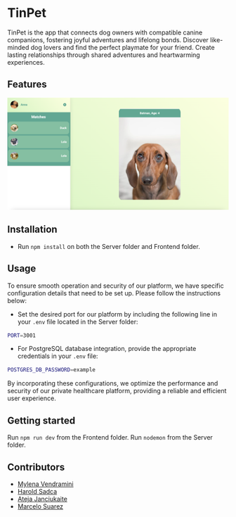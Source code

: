 # TinPet

TinPet is the app that connects dog owners with compatible canine companions, fostering joyful adventures and lifelong bonds. Discover like-minded dog lovers and find the perfect playmate for your friend. Create lasting relationships through shared adventures and heartwarming experiences.

## Features

![alt text](/frontend/src/assets/tinpet.png)

## Installation

- Run `npm install` on both the Server folder and Frontend folder.

## Usage

To ensure smooth operation and security of our platform, we have specific configuration details that need to be set up. Please follow the instructions below:

- Set the desired port for our platform by including the following line in your `.env` file located in the Server folder:

```bash
PORT=3001
```

- For PostgreSQL database integration, provide the appropriate credentials in your `.env` file:

```bash
POSTGRES_DB_PASSWORD=example
```

By incorporating these configurations, we optimize the performance and security of our private healthcare platform, providing a reliable and efficient user experience.

## Getting started

Run `npm run dev` from the Frontend folder.
Run `nodemon` from the Server folder.

## Contributors

- [Mylena Vendramini](https://github.com/mylenavendramini)
- [Harold Sadca](https://github.com/Harold-Sadca)
- [Ateja Janciukaite](https://github.com/Atejan07)
- [Marcelo Suarez](https://github.com/marce-msv)
